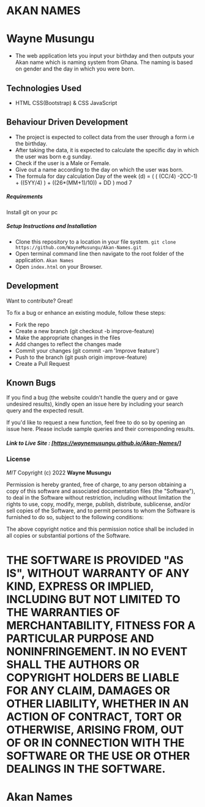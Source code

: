 # AKAN NAMES
# Wayne Musungu

- The web application lets you input your birthday and then outputs your Akan name which is naming system from Ghana. The naming is based on gender and the day in which you were born.



## Technologies Used

- HTML CSS(Bootstrap) & CSS JavaScript 

## Behaviour Driven Development

- The project is expected to collect data from the user through a form i.e the birthday.
- After taking the data, it is expected to calculate the specific day in which the user was born e.g sunday.
- Check if the user is a Male or Female.
- Give out a name according to the day on which the user was born.
- The formula for day calculation Day of the week (d) = ( ( (CC/4) -2CC-1) + ((5YY/4) ) + ((26*(MM+1)/10)) + DD ) mod 7

##### Requirements

Install git on your pc 

##### Setup Instructions and Installation

- Clone this repository to a location in your file system. `git clone https://github.com/WayneMusungu/Akan-Names.git`
- Open terminal command line then navigate to the root folder of the application. `Akan Names`
- Open `index.html` on your Browser.



## Development

Want to contribute? Great!

To fix a bug or enhance an existing module, follow these steps:
- Fork the repo
- Create a new branch (git checkout -b improve-feature)
- Make the appropriate changes in the files
- Add changes to reflect the changes made
- Commit your changes (git commit -am 'Improve feature')
- Push to the branch (git push origin improve-feature)
- Create a Pull Request


## Known Bugs

If you find a bug (the website couldn't handle the query and or gave undesired results), kindly open an issue here by including your search query and the expected result.

If you'd like to request a new function, feel free to do so by opening an issue here. Please include sample queries and their corresponding results.


##### Link to Live Site : [https://waynemusungu.github.io/Akan-Names/]

### License

*MIT*
Copyright (c) 2022 **Wayne Musungu**

Permission is hereby granted, free of charge, to any person obtaining a copy of this software and associated documentation files (the "Software"), to deal in the Software without restriction, including without limitation the rights to use, copy, modify, merge, publish, distribute, sublicense, and/or sell copies of the Software, and to permit persons to whom the Software is furnished to do so, subject to the following conditions:

The above copyright notice and this permission notice shall be included in all copies or substantial portions of the Software.

THE SOFTWARE IS PROVIDED "AS IS", WITHOUT WARRANTY OF ANY KIND, EXPRESS OR IMPLIED, INCLUDING BUT NOT LIMITED TO THE WARRANTIES OF MERCHANTABILITY, FITNESS FOR A PARTICULAR PURPOSE AND NONINFRINGEMENT. IN NO EVENT SHALL THE AUTHORS OR COPYRIGHT HOLDERS BE LIABLE FOR ANY CLAIM, DAMAGES OR OTHER LIABILITY, WHETHER IN AN ACTION OF CONTRACT, TORT OR OTHERWISE, ARISING FROM, OUT OF OR IN CONNECTION WITH THE SOFTWARE OR THE USE OR OTHER DEALINGS IN THE SOFTWARE.
=======
# Akan Names